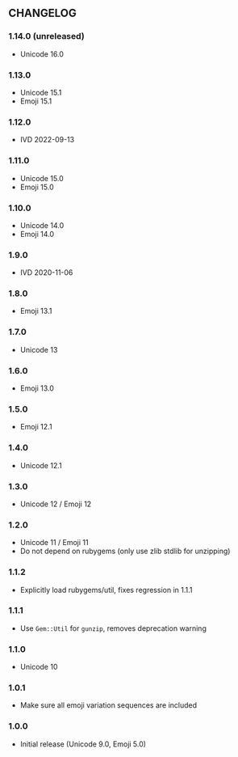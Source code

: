## CHANGELOG

### 1.14.0 (unreleased)

- Unicode 16.0

### 1.13.0

- Unicode 15.1
- Emoji 15.1

### 1.12.0

* IVD 2022-09-13

### 1.11.0

- Unicode 15.0
- Emoji 15.0

### 1.10.0

- Unicode 14.0
- Emoji 14.0

### 1.9.0

* IVD 2020-11-06

### 1.8.0

* Emoji 13.1

### 1.7.0

- Unicode 13

### 1.6.0

* Emoji 13.0

### 1.5.0

* Emoji 12.1

### 1.4.0

* Unicode 12.1

### 1.3.0

* Unicode 12 / Emoji 12

### 1.2.0

* Unicode 11 / Emoji 11
* Do not depend on rubygems (only use zlib stdlib for unzipping)

### 1.1.2

* Explicitly load rubygems/util, fixes regression in 1.1.1

### 1.1.1

* Use `Gem::Util` for `gunzip`, removes deprecation warning

### 1.1.0

* Unicode 10

### 1.0.1

* Make sure all emoji variation sequences are included

### 1.0.0

* Initial release (Unicode 9.0, Emoji 5.0)

